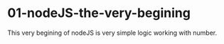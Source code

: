 # 01-nodeJS-the-very-begining

This very begining of nodeJS is very simple logic working with number.
